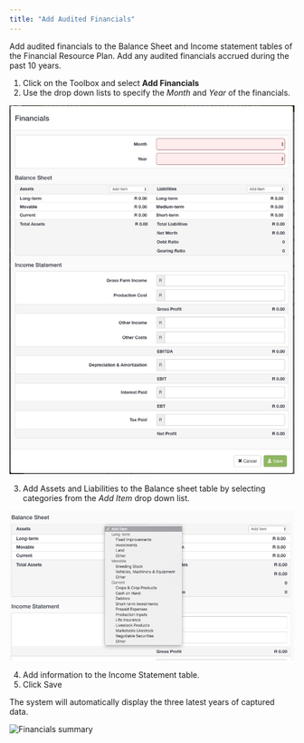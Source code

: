 ```yaml
---
title: "Add Audited Financials"
---
```


Add audited financials to the Balance Sheet and Income statement tables of the Financial Resource Plan. Add any audited financials accrued during the past 10 years. 

1. Click on the Toolbox and select **Add Financials**
2. Use the drop down lists to specify the *Month* and *Year* of the financials.

![Financials form](images/financials_form.jpg)

3. Add Assets and Liabilities to the Balance sheet table by selecting categories from the *Add Item* drop down list.

![Add Item list](images/asset_list.jpg)

4. Add information to the Income Statement table.
5. Click Save

The system will automatically display the three latest years of captured data.

![Financials summary](images/summary_tables.jpg)
